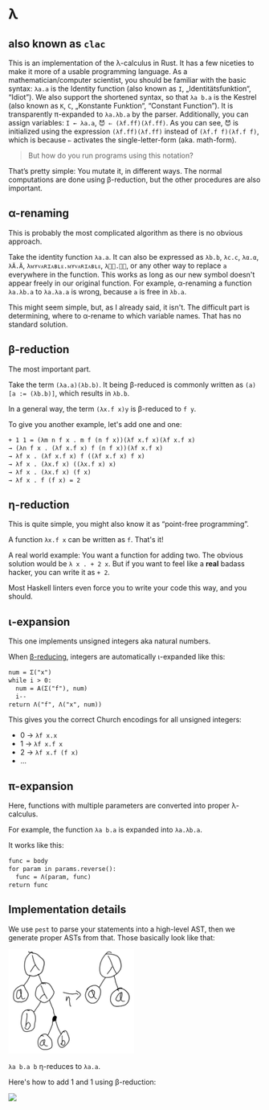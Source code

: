 # λ

## also known as `clac`

This is an implementation of the λ-calculus in Rust. It has a few niceties to
make it more of a usable programming language. As a mathematician/computer
scientist, you should be familiar with the basic syntax: `λa.a` is the Identity
function (also known as `I`, „Identitätsfunktion“, “Idiot”). We also support the
shortened syntax, so that `λa b.a` is the Kestrel (also known as `K`, `C`,
„Konstante Funktion“, “Constant Function”). It is transparently π-expanded to
`λa.λb.a` by the parser. Additionally, you can assign variables: `I ← λa.a`,
`😈 ⇐ (λf.ff)(λf.ff)`. As you can see, `😈` is initialized using the expression
`(λf.ff)(λf.ff)` instead of `(λf.f f)(λf.f f)`, which is because `⇐` activates
the single-letter-form (aka. math-form).

> But how do you run programs using this notation?

That’s pretty simple: You mutate it, in different ways. The normal computations
are done using β-reduction, but the other procedures are also important.

## α-renaming

This is probably the most complicated algorithm as there is no obvious approach.

Take the identity function `λa.a`. It can also be expressed as `λb.b`, `λc.c`,
`λα.α`, `λÄ.Ä`, `λᴍʏᴠᴀʀɪᴀʙʟᴇ.ᴍʏᴠᴀʀɪᴀʙʟᴇ`, `λ🏳️‍⚧️.🏳️‍⚧️`, or any other way to
replace `a` everywhere in the function. This works as long as our new symbol
doesn't appear freely in our original function. For example, α-renaming a
function `λa.λb.a` to `λa.λa.a` is wrong, because `a` is free in `λb.a`.

This might seem simple, but, as I already said, it isn't. The difficult part is
determining, where to α-rename to which variable names. That has no standard
solution.

## β-reduction

The most important part.

Take the term `(λa.a)(λb.b)`. It being β-reduced is commonly written as
`(a)[a := (λb.b)]`, which results in `λb.b`.

In a general way, the term `(λx.f x)y` is β-reduced to `f y`.

To give you another example, let's add one and one:

```λ
+ 1 1 = (λm n f x . m f (n f x))(λf x.f x)(λf x.f x)
→ (λn f x . (λf x.f x) f (n f x))(λf x.f x)
→ λf x . (λf x.f x) f ((λf x.f x) f x)
→ λf x . (λx.f x) ((λx.f x) x)
→ λf x . (λx.f x) (f x)
→ λf x . f (f x) = 2
```

## η-reduction

This is quite simple, you might also know it as “point-free programming”.

A function `λx.f x` can be written as `f`. That's it!

A real world example: You want a function for adding two. The obvious solution
would be `λ x . + 2 x`. But if you want to feel like a **real** badass hacker,
you can write it as `+ 2`.

Most Haskell linters even force you to write your code this way, and you should.

## ι-expansion

This one implements unsigned integers aka natural numbers.

When [β-reducing](#β-reduction), integers are automatically ι-expanded like
this:

```
num = Σ("x")
while i > 0:
  num = Α(Σ("f"), num)
  i--
return Λ("f", Λ("x", num))
```

This gives you the correct Church encodings for all unsigned integers:

- 0 → `λf x.x`
- 1 → `λf x.f x`
- 2 → `λf x.f (f x)`
- …

## π-expansion

Here, functions with multiple parameters are converted into proper λ-calculus.

For example, the function `λa b.a` is expanded into `λa.λb.a`.

It works like this:

```
func = body
for param in params.reverse():
  func = Λ(param, func)
return func
```

## Implementation details

<!--TODO: document the AST format better-->

We use `pest` to parse your statements into a high-level AST, then we generate
proper ASTs from that. Those basically look like that:

<img src="IMG_0049.PNG" width="250" />

`λa b.a b` η-reduces to `λa.a`.

Here's how to add 1 and 1 using β-reduction:

![](Β.PNG)
